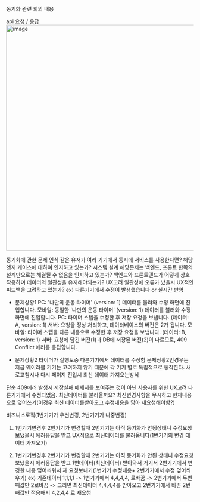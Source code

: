 동기화 관련 회의 내용

api 요청 / 응답
<img width="839" height="605" alt="image" src="https://github.com/user-attachments/assets/63917286-bd58-4320-8e04-d60033669421" />

동기화에 관한 문제 인식
 같은 유저가 여러 기기에서 동시에 서비스를 사용한다면?
 해당엣지 케이스에 대하여 인지하고 있는가?
시스템 설계
해당문제는 백엔드, 프론트 한쪽의 설계만으로는 해결될 수 없음을 인지하고 있는가? 
백엔드와 프론트엔드가 어떻게 상호작용하며 데이터의 일관성을 유지해야되는가?
UX고려
일관성에 오류가 났을시 UX적인 피드백을 고려하고 있는가?
ex) 다른기기에서 수정이 발생했습니다 or 실시간 반영

- 문제상황1
PC: '나만의 운동 타이머' (version: 1) 데이터를 불러와 수정 화면에 진입합니다.
모바일: 동일한 '나만의 운동 타이머' (version: 1) 데이터를 불러와 수정 화면에 진입합니다.
PC: 타이머 스텝을 수정한 후 저장 요청을 보냅니다. (데이터: A, version: 1)
서버: 요청을 정상 처리하고, 데이터베이스의 버전은 2가 됩니다.
모바일: 타이머 스텝을 다른 내용으로 수정한 후 저장 요청을 보냅니다. (데이터: B, version: 1)
서버: 요청에 담긴 버전(1)과 DB에 저장된 버전(2)이 다르므로, 409 Conflict 에러를 응답합니다.

- 문제상황2
타이머가 실행도중 다른기기에서 데이터를 수정함
문제상황2인경우는 지금 웨어러블 기기는 고려하지 않기 때문에 각 기기 별로 독립적으로 동작한다. 새로고침시나 다시 페이지 진입시 최신 데이터 가져오는방식


단순 409에러 발생시 저장실패 메세지를 보여주는 것이 아닌 사용자를 위한 UX고려
다른기기에서 수정되었음. 최신데이터를 불러올까요?
최신변경사항을 무시하고 현재내용으로 덮어쓰기(이경우 최신 데이터를받아오고 수정내용을 담아 재요청해야함?)

비즈니스로직(1번기기가 우선변경, 2번기기가 나중변경)
1. 1번기기변경후 2번기기가 변경할때 2번기기는 아직 동기화가 안됭상태니 수정요청 보냈을시 에러응답을 받고 UX적으로 최신데이터를 불러옵니다(1번기기의 변경 데이터 가져오기)

2. 1번기기변경후 2번기기가 변경할때 2번기기는 아직 동기화가 안된 상태니 수정요청 보냈을시 에러응답을 받고 1번데이터(최신데이터) 받아와서 거기서 2번기기에서 변경한 내용 덮어씌워서 재 요청보내기(1번기기 수정내용+ 2번기기에서 수정 덮어씌우기)
ex) 기존데이터 1,1,1,1 -> 1번기기에서 4,4,4,4, 로바꿈 -> 2번기기에서 두번째값만 2로바꿈 -> 그러면 최신데이터 4,4,4,4를 받아오고 2번기기에서 바꾼 2번째값만 적용해서 4,2,4,4 로 재요청
